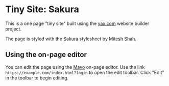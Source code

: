 # Tiny Site: Sakura

This is a one page "tiny site" built using the [yax.com](https://yax.com/) website builder project.

The page is styled with the [Sakura](https://watercss.kognise.dev/) stylesheet by [Mitesh Shah](https://miteshshah.com/).

## Using the on-page editor

You can edit the page using the [Mavo](https://mavo.io/) on-page editor. Use the link `https://example.com/index.html?login` to open the edit toolbar. Click "Edit" in the toolbar to begin editing.
